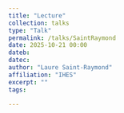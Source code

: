 ```yaml
---
title: "Lecture"
collection: talks
type: "Talk"
permalink: /talks/SaintRaymond
date: 2025-10-21 00:00
dateb: 
datec: 
author: "Laure Saint-Raymond" 
affiliation: "IHES"
excerpt: ""
tags: 

---
```

